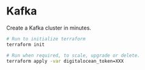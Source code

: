 # Kafka

Create a Kafka cluster in minutes.

```sh
# Run to initialize terraform
terraform init

# Run when required, to scale, upgrade or delete.
terraform apply -var digitalocean_token=XXX

```

